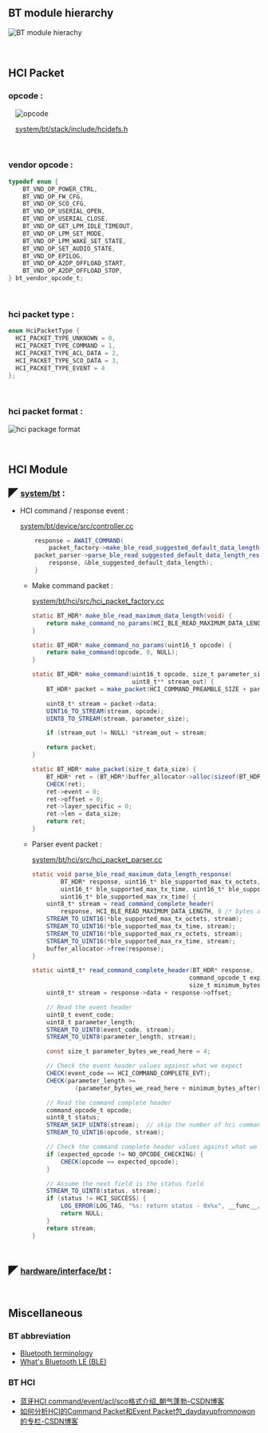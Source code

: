 ## BT module hierarchy

![BT module hierachy](./diagram/BT%20module%20hierachy.png "BT module hierachy")


&emsp;
<br/>






## HCI Packet

### opcode :



&emsp;![opcode](./diagram/hci%20packet%20-%20opcode.png "hci packet - opcode")

&emsp;[system/bt/stack/include/hcidefs.h](https://android.googlesource.com/platform/system/bt/+/refs/tags/android-10.0.0_r41/stack/include/hcidefs.h)

&emsp;

### vendor opcode :

~~~c
typedef enum {
    BT_VND_OP_POWER_CTRL,
    BT_VND_OP_FW_CFG,
    BT_VND_OP_SCO_CFG,
    BT_VND_OP_USERIAL_OPEN,
    BT_VND_OP_USERIAL_CLOSE,
    BT_VND_OP_GET_LPM_IDLE_TIMEOUT,
    BT_VND_OP_LPM_SET_MODE,
    BT_VND_OP_LPM_WAKE_SET_STATE,
    BT_VND_OP_SET_AUDIO_STATE,
    BT_VND_OP_EPILOG,
    BT_VND_OP_A2DP_OFFLOAD_START,
    BT_VND_OP_A2DP_OFFLOAD_STOP,
} bt_vendor_opcode_t;
~~~

&emsp;
### hci packet type :
~~~c
enum HciPacketType {
  HCI_PACKET_TYPE_UNKNOWN = 0,
  HCI_PACKET_TYPE_COMMAND = 1,
  HCI_PACKET_TYPE_ACL_DATA = 2,
  HCI_PACKET_TYPE_SCO_DATA = 3,
  HCI_PACKET_TYPE_EVENT = 4
};
~~~

&emsp;
### hci packet format :

![hci package format](./diagram/hci%20packet%20format.png "hci package format")




&emsp;
<br/>

## HCI Module



<b><font size=5>◤ </font></b>
<u><b><font size=3>system/bt</font></b></u>
<b><font size=4> :</font></b>



- HCI command / response event :

    [system/bt/device/src/controller.cc](https://android.googlesource.com/platform/system/bt/+/refs/tags/android-10.0.0_r41/device/src/controller.cc)
    ```java
        response = AWAIT_COMMAND(
            packet_factory->make_ble_read_suggested_default_data_length());
        packet_parser->parse_ble_read_suggested_default_data_length_response(
            response, &ble_suggested_default_data_length);
        }
    ```

    - Make command packet :

        [system/bt/hci/src/hci_packet_factory.cc](https://android.googlesource.com/platform/system/bt/+/refs/tags/android-10.0.0_r41/hci/src/hci_packet_factory.cc)
        ```java
        static BT_HDR* make_ble_read_maximum_data_length(void) {
            return make_command_no_params(HCI_BLE_READ_MAXIMUM_DATA_LENGTH);
        }

        static BT_HDR* make_command_no_params(uint16_t opcode) {
            return make_command(opcode, 0, NULL);
        }

        static BT_HDR* make_command(uint16_t opcode, size_t parameter_size,
                                    uint8_t** stream_out) {
            BT_HDR* packet = make_packet(HCI_COMMAND_PREAMBLE_SIZE + parameter_size);

            uint8_t* stream = packet->data;
            UINT16_TO_STREAM(stream, opcode);
            UINT8_TO_STREAM(stream, parameter_size);

            if (stream_out != NULL) *stream_out = stream;

            return packet;
        }

        static BT_HDR* make_packet(size_t data_size) {
            BT_HDR* ret = (BT_HDR*)buffer_allocator->alloc(sizeof(BT_HDR) + data_size);
            CHECK(ret);
            ret->event = 0;
            ret->offset = 0;
            ret->layer_specific = 0;
            ret->len = data_size;
            return ret;
        }
        ```

    - Parser event packet :

        [system/bt/hci/src/hci_packet_parser.cc](https://android.googlesource.com/platform/system/bt/+/refs/tags/android-10.0.0_r41/hci/src/hci_packet_parser.cc)

        ```java
        static void parse_ble_read_maximum_data_length_response(
                BT_HDR* response, uint16_t* ble_supported_max_tx_octets,
                uint16_t* ble_supported_max_tx_time, uint16_t* ble_supported_max_rx_octets,
                uint16_t* ble_supported_max_rx_time) {
            uint8_t* stream = read_command_complete_header(
                response, HCI_BLE_READ_MAXIMUM_DATA_LENGTH, 8 /* bytes after */);
            STREAM_TO_UINT16(*ble_supported_max_tx_octets, stream);
            STREAM_TO_UINT16(*ble_supported_max_tx_time, stream);
            STREAM_TO_UINT16(*ble_supported_max_rx_octets, stream);
            STREAM_TO_UINT16(*ble_supported_max_rx_time, stream);
            buffer_allocator->free(response);
        }

        static uint8_t* read_command_complete_header(BT_HDR* response,
                                                    command_opcode_t expected_opcode,
                                                    size_t minimum_bytes_after) {
            uint8_t* stream = response->data + response->offset;

            // Read the event header
            uint8_t event_code;
            uint8_t parameter_length;
            STREAM_TO_UINT8(event_code, stream);
            STREAM_TO_UINT8(parameter_length, stream);

            const size_t parameter_bytes_we_read_here = 4;

            // Check the event header values against what we expect
            CHECK(event_code == HCI_COMMAND_COMPLETE_EVT);
            CHECK(parameter_length >=
                    (parameter_bytes_we_read_here + minimum_bytes_after));

            // Read the command complete header
            command_opcode_t opcode;
            uint8_t status;
            STREAM_SKIP_UINT8(stream);  // skip the number of hci command packets field
            STREAM_TO_UINT16(opcode, stream);

            // Check the command complete header values against what we expect
            if (expected_opcode != NO_OPCODE_CHECKING) {
                CHECK(opcode == expected_opcode);
            }

            // Assume the next field is the status field
            STREAM_TO_UINT8(status, stream);
            if (status != HCI_SUCCESS) {
                LOG_ERROR(LOG_TAG, "%s: return status - 0x%x", __func__, status);
                return NULL;
            }
            return stream;
        }
        ```


<br/>




<b><font size=5>◤ </font></b>
<u><b><font size=3>hardware/interface/bt</font></b></u>
<b><font size=4> :</font></b>






&emsp;
&emsp;
<br/>


## Miscellaneous

### BT abbreviation
- [Bluetooth terminology](https://www.google.com/search?q=BLuetooth%E8%A1%93%E8%AA%9E&oq=BLuetooth%E8%A1%93%E8%AA%9E&aqs=chrome..69i57j0i333.12274j0j7&sourceid=chrome&ie=UTF-8)
- [What's Bluetooth LE (BLE)](https://www.google.com/search?q=Bluetooth+LE+%E6%98%AF%E4%BB%80%E9%BA%BC&oq=Bluetooth+LE+%E6%98%AF%E4%BB%80%E9%BA%BC&aqs=chrome..69i57j33i160.30570j0j7&sourceid=chrome&ie=UTF-8)

### BT HCI
- [蓝牙HCI command/event/acl/sco格式介绍_朝气蓬勃-CSDN博客](https://blog.csdn.net/XiaoXiaoPengBo/article/details/107638914)
- [如何分析HCI的Command Packet和Event Packet包_daydayupfromnowon的专栏-CSDN博客](https://blog.csdn.net/daydayupfromnowon/article/details/6324227)
